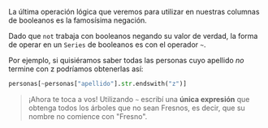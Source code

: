 La última operación lógica que veremos para utilizar en nuestras columnas de booleanos es la famosísima negación.

Dado que `not` trabaja con booleanos negando su valor de verdad, la forma de operar en un `Series` de booleanos es con el operador `~`. 

Por ejemplo, si quisiéramos saber todas las personas cuyo apellido *no* termine con z podríamos obtenerlas así:

```python
personas[~personas["apellido"].str.endswith("z")]
```

> ¡Ahora te toca a vos! Utilizando `~` escribí una **única expresión** que obtenga todos los árboles que no sean Fresnos, es decir, que su nombre no comience con "Fresno". 
